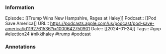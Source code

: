 ### Information

Episode:: [[Trump Wins New Hampshire, Rages at Haley]]
Podcast:: [[Pod Save America]]
URL:: https://podcasts.apple.com/us/podcast/pod-save-america/id1192761536?i=1000642750901
Date:: [[2024-01-24]]
Tags:: #gop #election24 #nikkihaley #trump 
#podcast


### Annotations

